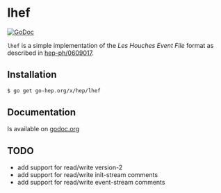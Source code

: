 lhef
====

[![GoDoc](https://godoc.org/go-hep.org/x/hep/lhef?status.svg)](https://godoc.org/go-hep.org/x/hep/lhef)

``lhef`` is a simple implementation of the _Les Houches Event File_
format as described in [hep-ph/0609017](http://arxiv.org/abs/hep-ph/0609017v1).

## Installation

```sh
$ go get go-hep.org/x/hep/lhef
```


## Documentation

Is available on [godoc.org](https://godoc.org/go-hep.org/x/hep/lhef)


## TODO

- add support for read/write version-2
- add support for read/write init-stream comments
- add support for read/write event-stream comments
